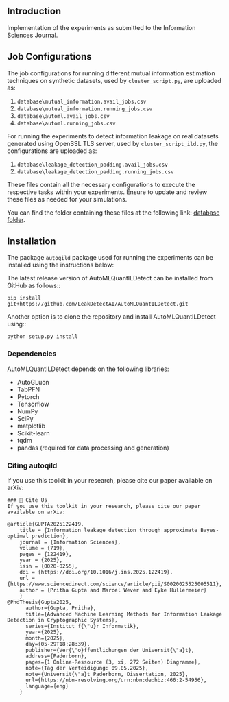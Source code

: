 
Introduction
------------
Implementation of the experiments as submitted to the Information Sciences Journal.

## Job Configurations

The job configurations for running different mutual information estimation techniques on synthetic datasets, used by `cluster_script.py`, are uploaded as:

1. `database\mutual_information.avail_jobs.csv`
2. `database\mutual_information.running_jobs.csv`
3. `database\automl.avail_jobs.csv`
4. `database\automl.running_jobs.csv`

For running the experiments to detect information leakage on real datasets generated using OpenSSL TLS server, used by `cluster_script_ild.py`, the configurations are uploaded as:

1. `database\leakage_detection_padding.avail_jobs.csv`
2. `database\leakage_detection_padding.running_jobs.csv`

These files contain all the necessary configurations to execute the respective tasks within your experiments. Ensure to update and review these files as needed for your simulations.

You can find the folder containing these files at the following link: [database folder](https://github.com/LeakDetectAI/automl-qild-experiments/tree/master/database).



Installation
------------
The package `autoqild` package used for running the experiments can be installed using the instructions below:

The latest release version of AutoMLQuantILDetect can be installed from GitHub as follows::
	
	pip install git+https://github.com/LeakDetectAI/AutoMLQuantILDetect.git
 
Another option is to clone the repository and install AutoMLQuantILDetect using::

	python setup.py install


### Dependencies

AutoMLQuantILDetect depends on the following libraries:
- AutoGLuon
- TabPFN
- Pytorch
- Tensorflow
- NumPy
- SciPy
- matplotlib
- Scikit-learn
- tqdm
- pandas (required for data processing and generation)

### Citing autoqild

If you use this toolkit in your research, please cite our paper available on arXiv:

```
### 💬 Cite Us
If you use this toolkit in your research, please cite our paper available on arXiv:
```
	@article{GUPTA2025122419,
		title = {Information leakage detection through approximate Bayes-optimal prediction},
		journal = {Information Sciences},
		volume = {719},
		pages = {122419},
		year = {2025},
		issn = {0020-0255},
		doi = {https://doi.org/10.1016/j.ins.2025.122419},
		url = {https://www.sciencedirect.com/science/article/pii/S0020025525005511},
		author = {Pritha Gupta and Marcel Wever and Eyke Hüllermeier}
		}
	@PhdThesis{Gupta2025,
		  author={Gupta, Pritha},
		  title={Advanced Machine Learning Methods for Information Leakage Detection in Cryptographic Systems},
		  series={Institut f{\"u}r Informatik},
		  year={2025},
		  month={2025},
		  day={05-29T18:28:39},
		  publisher={Ver{\"o}ffentlichungen der Universit{\"a}t},
		  address={Paderborn},
		  pages={1 Online-Ressource (3, xi, 272 Seiten) Diagramme},
		  note={Tag der Verteidigung: 09.05.2025},
		  note={Universit{\"a}t Paderborn, Dissertation, 2025},
		  url={https://nbn-resolving.org/urn:nbn:de:hbz:466:2-54956},
		  language={eng}
		}
```
